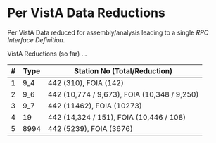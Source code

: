 # Per VistA Data Reductions 

Per VistA Data reduced for assembly/analysis leading to a single _RPC Interface Definition_.

VistA Reductions (so far) ...

\# | Type | Station No (Total/Reduction)
--- | --- | ---
1 | 9_4 | 442 (310), FOIA (142)
2 | 9_6 | 442 (10,774 / 9,673), FOIA (10,348 / 9,250)
3 | 9_7 | 442 (11462), FOIA (10273)
4 | 19 | 442 (14,324 / 151), FOIA (10,446 / 108)
5 | 8994 | 442 (5239), FOIA (3676)




